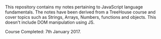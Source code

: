 This repository contains my notes pertaining to JavaScript language fundamentals. The notes have been derived from a TreeHouse course and cover topics such as Strings, Arrays, Numbers, functions and objects. This doesn't include DOM manipulation using JS.

Course Completed: 7th January 2017.
